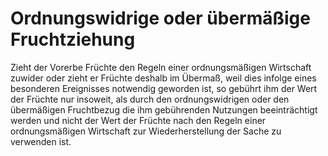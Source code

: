 # Ordnungswidrige oder übermäßige Fruchtziehung

Zieht der Vorerbe Früchte den Regeln einer ordnungsmäßigen Wirtschaft zuwider oder zieht er Früchte deshalb im Übermaß, weil dies infolge eines besonderen Ereignisses notwendig geworden ist, so gebührt ihm der Wert der Früchte nur insoweit, als durch den ordnungswidrigen oder den übermäßigen Fruchtbezug die ihm gebührenden Nutzungen beeinträchtigt werden und nicht der Wert der Früchte nach den Regeln einer ordnungsmäßigen Wirtschaft zur Wiederherstellung der Sache zu verwenden ist. 

